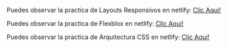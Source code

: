 Puedes observar la practica de Layouts Responsivos en netlify: [Clic Aqui!](https://webresponsivesoriadev.netlify.app/)

Puedes observar la practica de Flexblox en netlify: [Clic Aqui!](https://practicaflexboxsoriadev.netlify.app/)

Puedes observar la practica de Arquitectura CSS en netlify: [Clic Aqui!](https://frutayfrutosoriadev.netlify.app/)